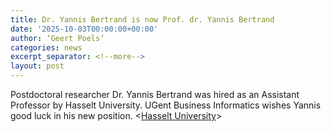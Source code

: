 ```yaml
---
title: Dr. Yannis Bertrand is now Prof. dr. Yannis Bertrand
date: '2025-10-03T00:00:00+00:00'
author: ‘Geert Poels’
categories: news
excerpt_separator: <!--more-->
layout: post
---
```

Postdoctoral researcher Dr. Yannis Bertrand was hired as an Assistant Professor by Hasselt University.
UGent Business Informatics wishes Yannis good luck in his new position.
</b> <[Hasselt University](https://www.linkedin.com/posts/yannis-bertrand-144511220_im-happy-to-share-that-im-starting-a-new-activity-7379147784672956416-lU6o?utm_source=share&utm_medium=member_desktop&rcm=ACoAAEWdyy0BVsCeCF8UmhPO5mYOEIiu9-mGiGg)>
<!--more-->
